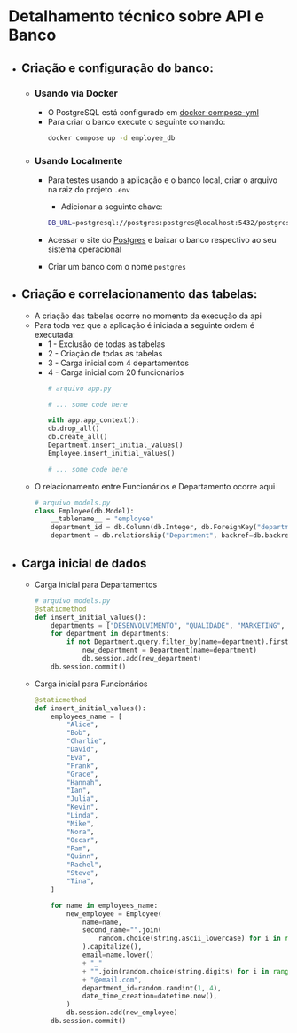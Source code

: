 # Detalhamento técnico sobre API e Banco 

- ## Criação e configuração do banco:
    - ### Usando via Docker
        - O PostgreSQL está configurado em [docker-compose-yml](https://github.com/angelozero/backend/blob/main/docker-compose.yml)
        - Para criar o banco execute o seguinte comando: 
            ```bash
            docker compose up -d employee_db
            ```
    
    - ### Usando Localmente
        - Para testes usando a aplicação e o banco local, criar o arquivo na raiz do projeto `.env`
            - Adicionar a seguinte chave: 
            ```bash
            DB_URL=postgresql://postgres:postgres@localhost:5432/postgres
            ```
        - Acessar o site do [Postgres](https://www.postgresql.org/download/) e baixar o banco respectivo ao seu sistema operacional

        - Criar um banco com o nome `postgres`

- ## Criação e correlacionamento das tabelas:
    - A criação das tabelas ocorre no momento da execução da api
    - Para toda vez que a aplicação é iniciada a seguinte ordem é executada:
        - 1 - Exclusão de todas as tabelas
        - 2 - Criação de todas as tabelas
        - 3 - Carga inicial com 4 departamentos
        - 4 - Carga inicial com 20 funcionários
            ```python
            # arquivo app.py
            
            # ... some code here 
            
            with app.app_context():
            db.drop_all()
            db.create_all()
            Department.insert_initial_values()
            Employee.insert_initial_values()

            # ... some code here
            ```
    - O relacionamento entre Funcionários e Departamento ocorre aqui
        ```python
        # arquivo models.py
        class Employee(db.Model):
            __tablename__ = "employee"
            department_id = db.Column(db.Integer, db.ForeignKey("department.id"))
            department = db.relationship("Department", backref=db.backref("employees", lazy=True))
        ```

- ## Carga inicial de dados
    - Carga inicial para Departamentos
        ```python
        # arquivo models.py
        @staticmethod
        def insert_initial_values():
            departments = ["DESENVOLVIMENTO", "QUALIDADE", "MARKETING", "ADMINISTRATIVO"]
            for department in departments:
                if not Department.query.filter_by(name=department).first():
                    new_department = Department(name=department)
                    db.session.add(new_department)
            db.session.commit()
        ```
    - Carga inicial para Funcionários
        ```python
        @staticmethod
        def insert_initial_values():
            employees_name = [
                "Alice",
                "Bob",
                "Charlie",
                "David",
                "Eva",
                "Frank",
                "Grace",
                "Hannah",
                "Ian",
                "Julia",
                "Kevin",
                "Linda",
                "Mike",
                "Nora",
                "Oscar",
                "Pam",
                "Quinn",
                "Rachel",
                "Steve",
                "Tina",
            ]

            for name in employees_name:
                new_employee = Employee(
                    name=name,
                    second_name="".join(
                        random.choice(string.ascii_lowercase) for i in range(10)
                    ).capitalize(),
                    email=name.lower()
                    + "_"
                    + "".join(random.choice(string.digits) for i in range(3))
                    + "@email.com",
                    department_id=random.randint(1, 4),
                    date_time_creation=datetime.now(),
                )
                db.session.add(new_employee)
            db.session.commit()
        ```